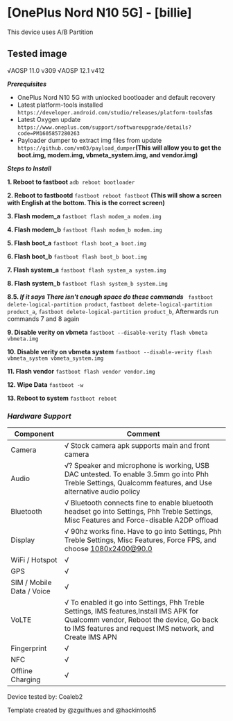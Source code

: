 # [OnePlus Nord N10 5G] - [billie]

This device uses A/B Partition

## Tested image
√AOSP 11.0 v309
√AOSP 12.1 v412

_**Prerequisites**_
* OnePlus Nord N10 5G with unlocked bootloader and default recovery
* Latest platform-tools installed `https://developer.android.com/studio/releases/platform-tools`fas
* Latest Oxygen update `https://www.oneplus.com/support/softwareupgrade/details?code=PM1605857280263`
* Payloader dumper to extract img files from update `https://github.com/vm03/payload_dumper`**(This will allow you to get the boot.img, modem.img, vbmeta_system.img, and vendor.img)**


_**Steps to Install**_

**1. Reboot to fastboot**
`adb reboot bootloader`

**2. Reboot to fastbootd**
`fastboot reboot fastboot` **(This will show a screen with English at the bottom. This is the correct screen)**

**3. Flash modem_a**
`fastboot flash modem_a modem.img`

**4. Flash modem_b**
`fastboot flash modem_b modem.img`

**5. Flash boot_a**
`fastboot flash boot_a boot.img`

**6. Flash boot_b**
`fastboot flash boot_b boot.img`

**7. Flash system_a**
`fastboot flash system_a system.img`

**8. Flash system_b**
`fastboot flash system_b system.img`

**8.5. _If it says There isn't enough space do these commands_**
` fastboot delete-logical-partition product`, `fastboot delete-logical-partition product_a`, `fastboot delete-logical-partition product_b`, Afterwards run commands 7 and 8 again

**9. Disable verity on vbmeta**
`fastboot --disable-verity flash vbmeta vbmeta.img`

**10. Disable verity on vbmeta system**
`fastboot --disable-verity flash vbmeta_system vbmeta_system.img`

**11. Flash vendor**
`fastboot flash vendor vendor.img`

**12. Wipe Data**
`fastboot -w`

**13. Reboot to system**
`fastboot reboot`

### **_Hardware Support_**
| Component                 |      Comment                                              |
|---------------------------|-----------------------------------------------------------|
| Camera                    | √ Stock camera apk supports main and front camera |
| Audio                     | √? Speaker and microphone is working, USB DAC untested. To enable 3.5mm go into Phh Treble Settings, Qualcomm features, and Use alternative audio policy|
| Bluetooth                 | √ Bluetooth connects fine to enable bluetooth headset go into Settings, Phh Treble Settings, Misc Features and Force-disable A2DP offload|
| Display                   | √ 90hz works fine. Have to go into Settings, Phh Treble Settings, Misc Features, Force FPS, and choose 1080x2400@90.0|
| WiFi / Hotspot            | √|
| GPS                       | √ |
| SIM / Mobile Data / Voice | √ |
| VoLTE                     | √ To enabled it go into Settings, Phh Treble Settings, IMS features,Install IMS APK for Qualcomm vendor, Reboot the device, Go back to IMS features and request IMS network, and Create IMS APN |
| Fingerprint               | √ |
| NFC                       | √ |
| Offline Charging          | √ |


Device tested by:
Coaleb2

Template created by @zguithues and @hackintosh5